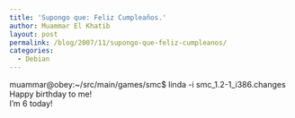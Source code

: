 ```yaml
---
title: 'Supongo que: Feliz Cumpleaños.'
author: Muammar El Khatib
layout: post
permalink: /blog/2007/11/supongo-que-feliz-cumpleanos/
categories:
  - Debian
---
```

muammar@obey:~/src/main/games/smc$ linda -i smc\_1.2-1\_i386.changes  
Happy birthday to me!  
I&#8217;m 6 today!